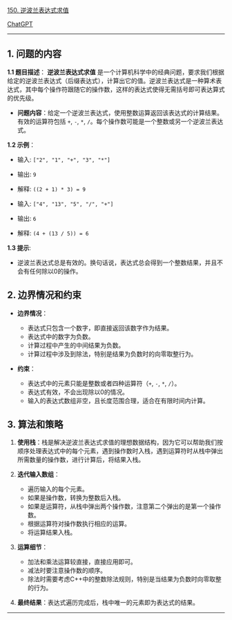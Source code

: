 [150. 逆波兰表达式求值](https://leetcode.cn/problems/evaluate-reverse-polish-notation)

[ChatGPT](https://chat.openai.com/share/98f2bf6c-1f07-4f87-b657-06c502398bf5)

---

## 1. 问题的内容
**1.1 题目描述**：
**逆波兰表达式求值** 是一个计算机科学中的经典问题，要求我们根据给定的逆波兰表达式（后缀表达式），计算出它的值。逆波兰表达式是一种算术表达式，其中每个操作符跟随它的操作数，这样的表达式使得无需括号即可表达算式的优先级。
- **问题内容**：给定一个逆波兰表达式，使用整数运算返回该表达式的计算结果。有效的运算符包括 `+`, `-`, `*`, `/`。每个操作数可能是一个整数或另一个逆波兰表达式。

**1.2 示例**：
  - 输入: `["2", "1", "+", "3", "*"]`
  - 输出: `9`
  - 解释: `((2 + 1) * 3) = 9`

  - 输入: `["4", "13", "5", "/", "+"]`
  - 输出: `6`
  - 解释: `(4 + (13 / 5)) = 6`

**1.3 提示**:
  - 逆波兰表达式总是有效的。换句话说，表达式总会得到一个整数结果，并且不会有任何除以0的操作。

## 2. 边界情况和约束
- **边界情况**：
  - 表达式只包含一个数字，即直接返回该数字作为结果。
  - 表达式中的数字为负数。
  - 计算过程中产生的中间结果为负数。
  - 计算过程中涉及到除法，特别是结果为负数时的向零取整行为。

- **约束**：
  - 表达式中的元素只能是整数或者四种运算符（`+`, `-`, `*`, `/`）。
  - 表达式有效，不会出现除以0的情况。
  - 输入的表达式数组非空，且长度范围合理，适合在有限时间内计算。


## 3. 算法和策略
1. **使用栈**：栈是解决逆波兰表达式求值的理想数据结构，因为它可以帮助我们按顺序处理表达式中的每个元素，遇到操作数时入栈，遇到运算符时从栈中弹出所需数量的操作数，进行计算后，将结果入栈。

2. **迭代输入数组**：
   - 遍历输入的每个元素。
   - 如果是操作数，转换为整数后入栈。
   - 如果是运算符，从栈中弹出两个操作数，注意第二个弹出的是第一个操作数。
   - 根据运算符对操作数执行相应的运算。
   - 将运算结果入栈。

3. **运算细节**：
   - 加法和乘法运算较直接，直接应用即可。
   - 减法时要注意操作数的顺序。
   - 除法时需要考虑C++中的整数除法规则，特别是当结果为负数时向零取整的行为。

4. **最终结果**：表达式遍历完成后，栈中唯一的元素即为表达式的结果。

---